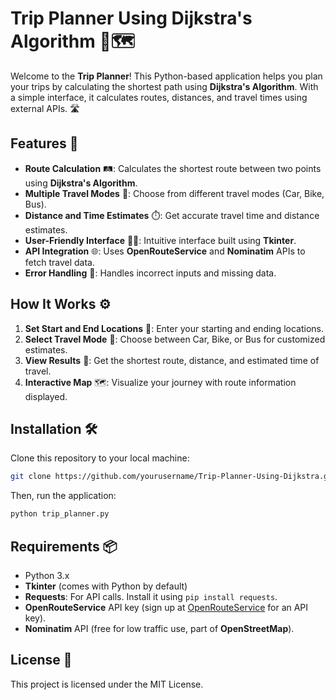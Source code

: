 
# Trip Planner Using Dijkstra's Algorithm 🚗🗺️

Welcome to the **Trip Planner**! This Python-based application helps you plan your trips by calculating the shortest path using **Dijkstra's Algorithm**. With a simple interface, it calculates routes, distances, and travel times using external APIs. 🛣️

## Features 🔑
- **Route Calculation** 🛤️: Calculates the shortest route between two points using **Dijkstra's Algorithm**.
- **Multiple Travel Modes** 🚗: Choose from different travel modes (Car, Bike, Bus).
- **Distance and Time Estimates** ⏱️: Get accurate travel time and distance estimates.
- **User-Friendly Interface** 👩‍💻: Intuitive interface built using **Tkinter**.
- **API Integration** 🌐: Uses **OpenRouteService** and **Nominatim** APIs to fetch travel data.
- **Error Handling** 🚫: Handles incorrect inputs and missing data.

## How It Works ⚙️
1. **Set Start and End Locations** 📍: Enter your starting and ending locations.
2. **Select Travel Mode** 🚗: Choose between Car, Bike, or Bus for customized estimates.
3. **View Results** 🏁: Get the shortest route, distance, and estimated time of travel.
4. **Interactive Map** 🗺️: Visualize your journey with route information displayed.

## Installation 🛠️
Clone this repository to your local machine:

```bash
git clone https://github.com/yourusername/Trip-Planner-Using-Dijkstra.git
```

Then, run the application:

```bash
python trip_planner.py
```

## Requirements 📦
- Python 3.x
- **Tkinter** (comes with Python by default)
- **Requests**: For API calls. Install it using `pip install requests`.
- **OpenRouteService** API key (sign up at [OpenRouteService](https://openrouteservice.org/) for an API key).
- **Nominatim** API (free for low traffic use, part of **OpenStreetMap**).

## License 📝
This project is licensed under the MIT License.
